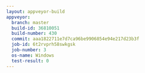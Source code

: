 ```yaml
---
layout: appveyor-build
appveyor:
  branch: master
  build-id: 36810051
  build-number: 430
  commit: aaa1822711e7d7ca96be9906854e94e217d23b3f
  job-id: 6t2rvprh58swkgsk
  job-number: 3
  os-name: Windows
  test-result: 0
---
```

